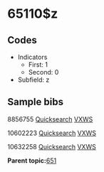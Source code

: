 # 65110$z

## Codes

-   Indicators
    -   First: 1
    -   Second: 0
-   Subfield: z

## Sample bibs

8856755 [Quicksearch](https://search.library.yale.edu/catalog/8856755) [VXWS](http://prodorbis.library.yale.edu:7014/vxws/GetHoldingsService?bibId=8856755)

10602223 [Quicksearch](https://search.library.yale.edu/catalog/10602223) [VXWS](http://prodorbis.library.yale.edu:7014/vxws/GetHoldingsService?bibId=10602223)

10632258 [Quicksearch](https://search.library.yale.edu/catalog/10632258) [VXWS](http://prodorbis.library.yale.edu:7014/vxws/GetHoldingsService?bibId=10632258)

**Parent topic:**[651](../../tags/651/651.md)

